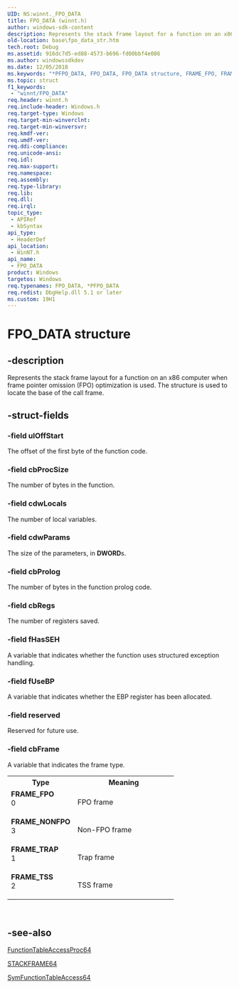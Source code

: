 ```yaml
---
UID: NS:winnt._FPO_DATA
title: FPO_DATA (winnt.h)
author: windows-sdk-content
description: Represents the stack frame layout for a function on an x86 computer when frame pointer omission (FPO) optimization is used. The structure is used to locate the base of the call frame.
old-location: base\fpo_data_str.htm
tech.root: Debug
ms.assetid: 916dc7d5-ed88-4573-b696-fd00bbf4e086
ms.author: windowssdkdev
ms.date: 12/05/2018
ms.keywords: "*PFPO_DATA, FPO_DATA, FPO_DATA structure, FRAME_FPO, FRAME_NONFPO, FRAME_TRAP, FRAME_TSS, PFPO_DATA, PFPO_DATA structure pointer, _FPO_DATA, _win32_fpo_data_str, base.fpo_data_str, winnt/FPO_DATA, winnt/PFPO_DATA"
ms.topic: struct
f1_keywords: 
 - "winnt/FPO_DATA"
req.header: winnt.h
req.include-header: Windows.h
req.target-type: Windows
req.target-min-winverclnt: 
req.target-min-winversvr: 
req.kmdf-ver: 
req.umdf-ver: 
req.ddi-compliance: 
req.unicode-ansi: 
req.idl: 
req.max-support: 
req.namespace: 
req.assembly: 
req.type-library: 
req.lib: 
req.dll: 
req.irql: 
topic_type:
 - APIRef
 - kbSyntax
api_type:
 - HeaderDef
api_location:
 - WinNT.h
api_name:
 - FPO_DATA
product: Windows
targetos: Windows
req.typenames: FPO_DATA, *PFPO_DATA
req.redist: DbgHelp.dll 5.1 or later
ms.custom: 19H1
---
```


# FPO_DATA structure


## -description


Represents the stack frame layout for a function on an x86 computer when frame pointer omission (FPO) optimization is used. The structure is used to locate the base of the call frame.


## -struct-fields




### -field ulOffStart

The offset of the first byte of the function code.


### -field cbProcSize

The number of bytes in the function.


### -field cdwLocals

The number of local variables.


### -field cdwParams

The size of the parameters, in <b>DWORD</b>s.


### -field cbProlog

The number of bytes in the function prolog code.


### -field cbRegs

The number of registers saved.


### -field fHasSEH

A variable that indicates whether the function uses structured exception handling.


### -field fUseBP

A variable that indicates whether the EBP register has been allocated.


### -field reserved

Reserved for future use.


### -field cbFrame

A variable that indicates the frame type.

<table>
<tr>
<th>Type</th>
<th>Meaning</th>
</tr>
<tr>
<td width="40%"><a id="FRAME_FPO"></a><a id="frame_fpo"></a><dl>
<dt><b>FRAME_FPO</b></dt>
<dt>0</dt>
</dl>
</td>
<td width="60%">
FPO frame

</td>
</tr>
<tr>
<td width="40%"><a id="FRAME_NONFPO"></a><a id="frame_nonfpo"></a><dl>
<dt><b>FRAME_NONFPO</b></dt>
<dt>3</dt>
</dl>
</td>
<td width="60%">
Non-FPO frame

</td>
</tr>
<tr>
<td width="40%"><a id="FRAME_TRAP"></a><a id="frame_trap"></a><dl>
<dt><b>FRAME_TRAP</b></dt>
<dt>1</dt>
</dl>
</td>
<td width="60%">
Trap frame

</td>
</tr>
<tr>
<td width="40%"><a id="FRAME_TSS"></a><a id="frame_tss"></a><dl>
<dt><b>FRAME_TSS</b></dt>
<dt>2</dt>
</dl>
</td>
<td width="60%">
TSS frame

</td>
</tr>
</table>
 


## -see-also




<a href="https://docs.microsoft.com/windows/desktop/api/dbghelp/nc-dbghelp-pfunction_table_access_routine">FunctionTableAccessProc64</a>



<a href="https://docs.microsoft.com/windows/desktop/api/dbghelp/ns-dbghelp-_tagstackframe">STACKFRAME64</a>



<a href="https://docs.microsoft.com/windows/desktop/api/dbghelp/nf-dbghelp-symfunctiontableaccess">SymFunctionTableAccess64</a>
 

 

